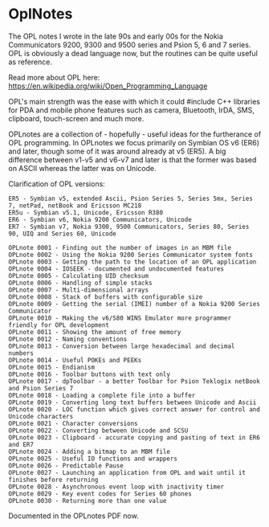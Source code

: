 # OplNotes
The OPL notes I wrote in the late 90s and early 00s for the Nokia Communicators 9200, 9300 and 9500 series and Psion 5, 6 and 7 series. OPL is obviously a dead language now, but the routines can be quite useful as reference.

Read more about OPL here: https://en.wikipedia.org/wiki/Open_Programming_Language

OPL's main strength was the ease with which it could #include C++ libraries for PDA and mobile phone features such as camera, Bluetooth, IrDA, SMS, clipboard, touch-screen and much more.

OPLnotes are a collection of - hopefully - useful ideas for the furtherance of OPL programming. In OPLnotes we focus primarily on Symbian OS v6 (ER6) and later, though some of it was around already at v5 (ER5). A big difference between v1-v5 and v6-v7 and later is that the former was based on ASCII whereas the latter was on Unicode.

Clarification of OPL versions:
```
ER5 - Symbian v5, extended Ascii, Psion Series 5, Series 5mx, Series 7, netPad, netBook and Ericsson MC218
ER5u - Symbian v5.1, Unicode, Ericsson R380
ER6 - Symbian v6, Nokia 9200 Communicators, Unicode
ER7 - Symbian v7, Nokia 9300, 9500 Communicators, Series 80, Series 90, UIQ and Series 60, Unicode
```

```
OPLnote 0001 - Finding out the number of images in an MBM file
OPLnote 0002 - Using the Nokia 9200 Series Communicator system fonts
OPLnote 0003 - Getting the path to the location of an OPL application
OPLnote 0004 - IOSEEK - documented and undocumented features
OPLnote 0005 - Calculating UID checksum
OPLnote 0006 - Handling of simple stacks
OPLnote 0007 - Multi-dimensional arrays
OPLnote 0008 - Stack of buffers with configurable size
OPLnote 0009 - Getting the serial (IMEI) number of a Nokia 9200 Series Communicator
OPLnote 0010 - Making the v6/S80 WINS Emulator more programmer friendly for OPL development
OPLnote 0011 - Showing the amount of free memory
OPLnote 0012 - Naming conventions
OPLnote 0013 - Conversion between large hexadecimal and decimal numbers
OPLnote 0014 - Useful POKEs and PEEKs
OPLnote 0015 - Endianism
OPLnote 0016 - Toolbar buttons with text only
OPLnote 0017 - dpToolbar - a better Toolbar for Psion Teklogix netBook and Psion Series 7
OPLnote 0018 - Loading a complete file into a buffer
OPLnote 0019 - Converting long text buffers between Unicode and Ascii
OPLnote 0020 - LOC function which gives correct answer for control and Unicode characters
OPLnote 0021 - Character conversions
OPLnote 0022 - Converting between Unicode and SCSU
OPLnote 0023 - Clipboard - accurate copying and pasting of text in ER6 and ER7
OPLnote 0024 - Adding a bitmap to an MBM file
OPLnote 0025 - Useful IO functions and wrappers
OPLnote 0026 - Predictable Pause
OPLnote 0027 - Launching an application from OPL and wait until it finishes before returning
OPLnote 0028 - Asynchronous event loop with inactivity timer
OPLnote 0029 - Key event codes for Series 60 phones
OPLnote 0030 - Returning more than one value
```

Documented in the OPLnotes PDF now. 
